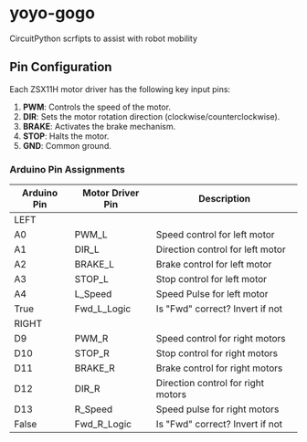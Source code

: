 # yoyo-gogo
CircuitPython scrfipts to assist with robot mobility

## Pin Configuration
Each ZSX11H motor driver has the following key input pins:
1. **PWM**: Controls the speed of the motor.
2. **DIR**: Sets the motor rotation direction (clockwise/counterclockwise).
3. **BRAKE**: Activates the brake mechanism.
4. **STOP**: Halts the motor.
5. **GND**: Common ground.

### Arduino Pin Assignments
| Arduino Pin | Motor Driver Pin | Description                   |
|-------------|------------------|-------------------------------|
| LEFT        |             |    |                               |
| A0          | PWM_L            | Speed control for left motor |
| A1          | DIR_L            | Direction control for left motor|
| A2          | BRAKE_L          | Brake control for left motor |
| A3          | STOP_L           | Stop control for left motor  |
| A4          | L_Speed          | Speed Pulse for left motor   |
| True        | Fwd_L_Logic      | Is "Fwd" correct? Invert if not |
| RIGHT       |                  |                              |
| D9          | PWM_R            | Speed control for right motors|
| D10         | STOP_R           | Stop control for right motors |
| D11         | BRAKE_R          | Brake control for right motors|
| D12         | DIR_R            | Direction control for right motors|
| D13         | R_Speed          | Speed pulse for right motors  |
| False       | Fwd_R_Logic      | Is "Fwd" correct? Invert if not |
